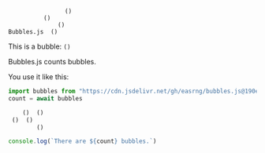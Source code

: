 ```
                ()
          ()
              ()
Bubbles.js  ()
```

This is a bubble: `()`

Bubbles.js counts bubbles.

You use it like this:

```js
import bubbles from "https://cdn.jsdelivr.net/gh/easrng/bubbles.js@190ee23/bubbles.js";
count = await bubbles

    ()  ()
 ()  ()
        ()

console.log(`There are ${count} bubbles.`)
```
